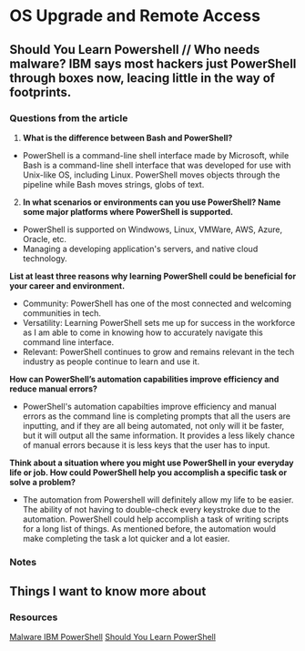 # OS Upgrade and Remote Access

## Should You Learn Powershell // Who needs malware? IBM says most hackers just PowerShell through boxes now, leacing little in the way of footprints. 

### Questions from the article
1. **What is the difference between Bash and PowerShell?**
- PowerShell is a command-line shell interface made by Microsoft, while Bash is a command-line shell interface that was developed for use with Unix-like OS, including Linux. PowerShell moves objects through the pipeline while Bash moves strings, globs of text.

2. **In what scenarios or environments can you use PowerShell? Name some major platforms where PowerShell is supported.**
- PowerShell is supported on Windwows, Linux, VMWare, AWS, Azure, Oracle, etc.
- Managing a developing application's servers, and native cloud technology.


**List at least three reasons why learning PowerShell could be beneficial for your career and environment.**
- Community: PowerShell has one of the most connected and welcoming communities in tech.
- Versatility: Learning PowerShell sets me up for success in the workforce as I am able to come in knowing how to accurately navigate this command line interface. 
- Relevant: PowerShell continues to grow and remains relevant in the tech industry as people continue to learn and use it. 

**How can PowerShell’s automation capabilities improve efficiency and reduce manual errors?**
- PowerShell's automation capabilties improve efficiency and manual errors as the command line is completing prompts that all the users are inputting, and if they are all being automated, not only will it be faster, but it will output all the same information. It provides a less likely chance of manual errors because it is less keys that the user has to input. 

**Think about a situation where you might use PowerShell in your everyday life or job. How could PowerShell help you accomplish a specific task or solve a problem?**
-  The automation from Powershell will definitely allow my life to be easier. The ability of not having to double-check every keystroke due to the automation. PowerShell could help accomplish a task of writing scripts for a long list of things. As mentioned before, the automation would make completing the task a lot quicker and a lot easier. 

### Notes

## Things I want to know more about 

### Resources
[Malware IBM PowerShell](https://www.theregister.com/2019/02/26/malware_ibm_powershell/)
[Should You Learn PowerShell](https://www.techthoughts.info/ps1-should-you-learn-powershell/)
